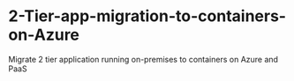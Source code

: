 # 2-Tier-app-migration-to-containers-on-Azure
Migrate 2 tier application running on-premises to containers on Azure and PaaS
